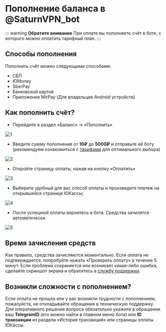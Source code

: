 # Пополнение баланса в @SaturnVPN_bot

::: warning **Обратите внимание**
При оплате вы пополняете счёт в боте, с которого можно оплатить тарифный план.
:::

## Способы пополнения

Пополнить счёт можно следующими способами:

* СБП
* ЮMoney
* SberPay
* Банковской картой
* Приложение MirPay (Для владельцев Android устройств)

## Как пополнить счёт?

* Перейдите в раздел «Баланс» → «Пополнить»

![1](/balance-1.webp)

* Введите сумму пополнения от **10₽** до **5000₽** и отправьте её боту (рекомендуем ознакомиться с [тарифами](../bot-guide/prices.md) для оптимального выбора)

![2](/balance-2.webp)

* Откройте страницу оплаты, нажав на кнопку «Оплатить»

![3](/balance-3.webp)

* Выберите удобный для вас способ оплаты и произведите платеж на открывшейся странице ЮКассы;

![4](/balance-4.webp)


* После успешной оплаты вернитесь в бота. Средства зачилятся автоматически. 

![5](/balance-5.webp)

## Время зачисления средств

Как правило, средства зачисляются моментально. Если оплата не подтверждается, попробуйте нажать «Проверить оплату» в течение 5 минут. Если проблема сохраняется или возникает какая-либо ошибка, сделайте скриншот экрана и обратитесь в [службу поддержки](https://t.me/SaturnVPN_Support).

## Возникли сложности с пополнением?

Если оплата не прошла или у вас возникли трудности с пополнением, пожалуйста, не откладывайте обращение в техническую поддержку. Для оперативного решения вопроса обязательно укажите в обращении ваш **TelegramID** (его можно найти в главном меню бота) или **ID транзакции** из раздела «История транзакций» или страницы оплаты ЮКассы.